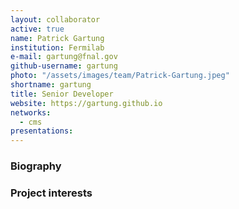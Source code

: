 ```yaml
---
layout: collaborator
active: true
name: Patrick Gartung
institution: Fermilab
e-mail: gartung@fnal.gov
github-username: gartung
photo: "/assets/images/team/Patrick-Gartung.jpeg"
shortname: gartung
title: Senior Developer
website: https://gartung.github.io
networks:
  - cms
presentations:
---
```


### Biography

### Project interests


